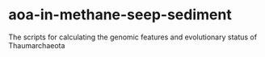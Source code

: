 # aoa-in-methane-seep-sediment
The scripts for calculating the genomic features and evolutionary status of Thaumarchaeota
